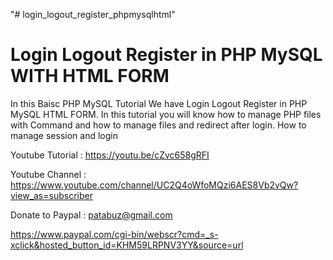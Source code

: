 "# login_logout_register_phpmysqlhtml" 

Login Logout Register in PHP MySQL WITH HTML FORM
=============================================

In this Baisc PHP MySQL Tutorial
We have Login Logout Register in PHP MySQL HTML FORM.
In this tutorial you will know how to manage PHP files with Command and how to manage files and redirect after login.
How to manage session and login




Youtube Tutorial : https://youtu.be/cZvc658gRFI

Youtube Channel : https://www.youtube.com/channel/UC2Q4oWfoMQzi6AES8Vb2vQw?view_as=subscriber

Donate to Paypal : patabuz@gmail.com

https://www.paypal.com/cgi-bin/webscr?cmd=_s-xclick&hosted_button_id=KHM59LRPNV3YY&source=url
